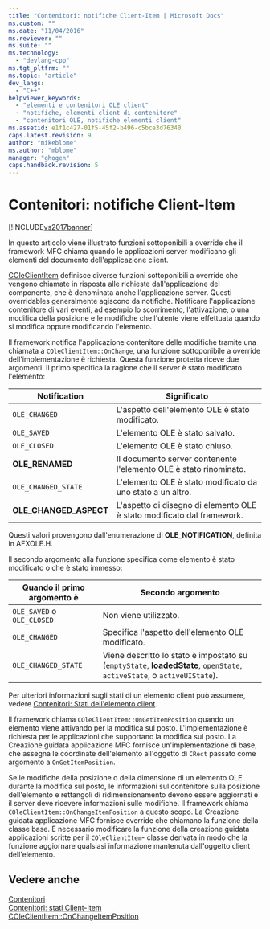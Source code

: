 ```yaml
---
title: "Contenitori: notifiche Client-Item | Microsoft Docs"
ms.custom: ""
ms.date: "11/04/2016"
ms.reviewer: ""
ms.suite: ""
ms.technology: 
  - "devlang-cpp"
ms.tgt_pltfrm: ""
ms.topic: "article"
dev_langs: 
  - "C++"
helpviewer_keywords: 
  - "elementi e contenitori OLE client"
  - "notifiche, elementi client di contenitore"
  - "contenitori OLE, notifiche elementi client"
ms.assetid: e1f1c427-01f5-45f2-b496-c5bce3d76340
caps.latest.revision: 9
author: "mikeblome"
ms.author: "mblome"
manager: "ghogen"
caps.handback.revision: 5
---
```

# Contenitori: notifiche Client-Item
[!INCLUDE[vs2017banner](../assembler/inline/includes/vs2017banner.md)]

In questo articolo viene illustrato funzioni sottoponibili a override che il framework MFC chiama quando le applicazioni server modificano gli elementi del documento dell'applicazione client.  
  
 [COleClientItem](../mfc/reference/coleclientitem-class.md) definisce diverse funzioni sottoponibili a override che vengono chiamate in risposta alle richieste dall'applicazione del componente, che è denominata anche l'applicazione server.  Questi overridables generalmente agiscono da notifiche.  Notificare l'applicazione contenitore di vari eventi, ad esempio lo scorrimento, l'attivazione, o una modifica della posizione e le modifiche che l'utente viene effettuata quando si modifica oppure modificando l'elemento.  
  
 Il framework notifica l'applicazione contenitore delle modifiche tramite una chiamata a `COleClientItem::OnChange`, una funzione sottoponibile a override dell'implementazione è richiesta.  Questa funzione protetta riceve due argomenti.  Il primo specifica la ragione che il server è stato modificato l'elemento:  
  
|Notification|Significato|  
|------------------|-----------------|  
|`OLE_CHANGED`|L'aspetto dell'elemento OLE è stato modificato.|  
|`OLE_SAVED`|L'elemento OLE è stato salvato.|  
|`OLE_CLOSED`|L'elemento OLE è stato chiuso.|  
|**OLE\_RENAMED**|Il documento server contenente l'elemento OLE è stato rinominato.|  
|`OLE_CHANGED_STATE`|L'elemento OLE è stato modificato da uno stato a un altro.|  
|**OLE\_CHANGED\_ASPECT**|L'aspetto di disegno di elemento OLE è stato modificato dal framework.|  
  
 Questi valori provengono dall'enumerazione di **OLE\_NOTIFICATION**, definita in AFXOLE.H.  
  
 Il secondo argomento alla funzione specifica come elemento è stato modificato o che è stato immesso:  
  
|Quando il primo argomento è|Secondo argomento|  
|---------------------------------|-----------------------|  
|`OLE_SAVED` o `OLE_CLOSED`|Non viene utilizzato.|  
|`OLE_CHANGED`|Specifica l'aspetto dell'elemento OLE modificato.|  
|`OLE_CHANGED_STATE`|Viene descritto lo stato è impostato su \(`emptyState`, **loadedState**, `openState`, `activeState`, o `activeUIState`\).|  
  
 Per ulteriori informazioni sugli stati di un elemento client può assumere, vedere [Contenitori: Stati dell'elemento client](../mfc/containers-client-item-states.md).  
  
 Il framework chiama `COleClientItem::OnGetItemPosition` quando un elemento viene attivando per la modifica sul posto.  L'implementazione è richiesta per le applicazioni che supportano la modifica sul posto.  La Creazione guidata applicazione MFC fornisce un'implementazione di base, che assegna le coordinate dell'elemento all'oggetto di `CRect` passato come argomento a `OnGetItemPosition`.  
  
 Se le modifiche della posizione o della dimensione di un elemento OLE durante la modifica sul posto, le informazioni sul contenitore sulla posizione dell'elemento e rettangoli di ridimensionamento devono essere aggiornati e il server deve ricevere informazioni sulle modifiche.  Il framework chiama `COleClientItem::OnChangeItemPosition` a questo scopo.  La Creazione guidata applicazione MFC fornisce override che chiamano la funzione della classe base.  È necessario modificare la funzione della creazione guidata applicazioni scritte per il `COleClientItem`\- classe derivata in modo che la funzione aggiornare qualsiasi informazione mantenuta dall'oggetto client dell'elemento.  
  
## Vedere anche  
 [Contenitori](../mfc/containers.md)   
 [Contenitori: stati Client\-Item](../mfc/containers-client-item-states.md)   
 [COleClientItem::OnChangeItemPosition](../Topic/COleClientItem::OnChangeItemPosition.md)
